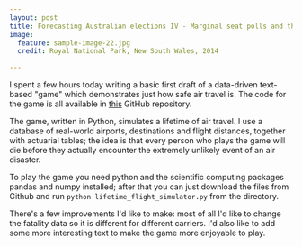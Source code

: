 ```yaml
---
layout: post
title: Forecasting Australian elections IV - Marginal seat polls and the strong transition model
image:
  feature: sample-image-22.jpg
  credit: Royal National Park, New South Wales, 2014

---
```


I spent a few hours today writing a basic first draft of a data-driven text-based "game" which demonstrates just how safe air travel is. The code for the game is all available in [this](https://github.com/clintonboys/lifetime_flight_simulator) GitHub repository.

The game, written in Python, simulates a lifetime of air travel. I use a database of real-world airports, destinations and flight distances, together with actuarial tables; the idea is that every person who plays the game will die before they actually encounter the extremely unlikely event of an air disaster. 

To play the game you need python and the scientific computing packages pandas and numpy installed; after that you can just download the files from Github and run `python lifetime_flight_simulator.py` from the directory. 

There's a few improvements I'd like to make: most of all I'd like to change the fatality data so it is different for different carriers. I'd also like to add some more interesting text to make the game more enjoyable to play.